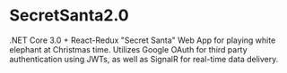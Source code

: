 # SecretSanta2.0
.NET Core 3.0 + React-Redux "Secret Santa" Web App for playing white elephant at Christmas time. Utilizes Google OAuth for third party authentication using JWTs, as well as SignalR for real-time data delivery.

